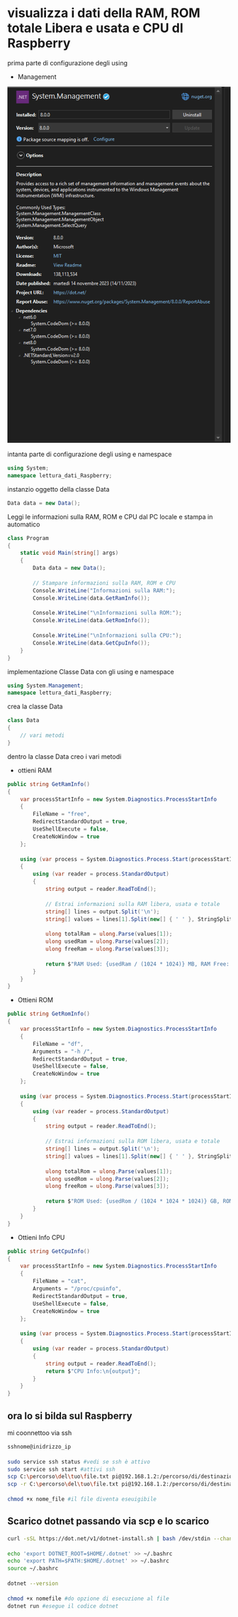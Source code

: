 # visualizza i dati della RAM, ROM totale Libera e usata e CPU dI Raspberry

prima parte di configurazione degli using

- Management

![scaricamneto Nuget](Scaricamento_nuget.png)

intanta parte di configurazione degli using e namespace

```C#
using System;
namespace lettura_dati_Raspberry;
```

instanzio oggetto della classe Data

```C#
Data data = new Data();
```

Leggi le informazioni sulla RAM, ROM e CPU dal PC locale e stampa in automatico

```C#
class Program
{
    static void Main(string[] args)
    {
        Data data = new Data();

        // Stampare informazioni sulla RAM, ROM e CPU
        Console.WriteLine("Informazioni sulla RAM:");
        Console.WriteLine(data.GetRamInfo());

        Console.WriteLine("\nInformazioni sulla ROM:");
        Console.WriteLine(data.GetRomInfo());

        Console.WriteLine("\nInformazioni sulla CPU:");
        Console.WriteLine(data.GetCpuInfo());
    }
}
```


implementazione Classe Data con gli using e namespace

```C#
using System.Management;
namespace lettura_dati_Raspberry;
```

crea la classe Data

```C#
class Data
{
    // vari metodi
}
```

dentro la classe Data creo i vari metodi

- ottieni RAM

```C#
public string GetRamInfo()
{
    var processStartInfo = new System.Diagnostics.ProcessStartInfo
    {
        FileName = "free",
        RedirectStandardOutput = true,
        UseShellExecute = false,
        CreateNoWindow = true
    };

    using (var process = System.Diagnostics.Process.Start(processStartInfo))
    {
        using (var reader = process.StandardOutput)
        {
            string output = reader.ReadToEnd();

            // Estrai informazioni sulla RAM libera, usata e totale
            string[] lines = output.Split('\n');
            string[] values = lines[1].Split(new[] { ' ' }, StringSplitOptions.RemoveEmptyEntries);

            ulong totalRam = ulong.Parse(values[1]);
            ulong usedRam = ulong.Parse(values[2]);
            ulong freeRam = ulong.Parse(values[3]);

            return $"RAM Used: {usedRam / (1024 * 1024)} MB, RAM Free: {freeRam / (1024 * 1024)} MB, RAM Total: {totalRam / (1024 * 1024)} MB";
        }
    }
}
```

- Ottieni ROM

```C#
public string GetRomInfo()
{
    var processStartInfo = new System.Diagnostics.ProcessStartInfo
    {
        FileName = "df",
        Arguments = "-h /",
        RedirectStandardOutput = true,
        UseShellExecute = false,
        CreateNoWindow = true
    };

    using (var process = System.Diagnostics.Process.Start(processStartInfo))
    {
        using (var reader = process.StandardOutput)
        {
            string output = reader.ReadToEnd();

            // Estrai informazioni sulla ROM libera, usata e totale
            string[] lines = output.Split('\n');
            string[] values = lines[1].Split(new[] { ' ' }, StringSplitOptions.RemoveEmptyEntries);

            ulong totalRom = ulong.Parse(values[1]);
            ulong usedRom = ulong.Parse(values[2]);
            ulong freeRom = ulong.Parse(values[3]);

            return $"ROM Used: {usedRom / (1024 * 1024 * 1024)} GB, ROM Free: {freeRom / (1024 * 1024 * 1024)} GB, ROM Total: {totalRom / (1024 * 1024 * 1024)} GB";
        }
    }
}
```

- Ottieni Info CPU

```C#
public string GetCpuInfo()
{
    var processStartInfo = new System.Diagnostics.ProcessStartInfo
    {
        FileName = "cat",
        Arguments = "/proc/cpuinfo",
        RedirectStandardOutput = true,
        UseShellExecute = false,
        CreateNoWindow = true
    };

    using (var process = System.Diagnostics.Process.Start(processStartInfo))
    {
        using (var reader = process.StandardOutput)
        {
            string output = reader.ReadToEnd();
            return $"CPU Info:\n{output}";
        }
    }
}
```

## ora lo si bilda sul Raspberry

mi coonnettoo via ssh 

```bash
sshnome@inidrizzo_ip

sudo service ssh status #vedi se ssh è attivo
sudo service ssh start #attivi ssh
scp C:\percorso\del\tuo\file.txt pi@192.168.1.2:/percorso/di/destinazione/ #sposti file 
scp -r C:\percorso\del\tuo\file.txt pi@192.168.1.2:/percorso/di/destinazione/ #sposti cartella

chmod +x nome_file #il file diventa eseuigibile
```

## Scarico dotnet passando via scp e lo scarico

```bash
curl -sSL https://dot.net/v1/dotnet-install.sh | bash /dev/stdin --channel STS #scarico dotnet nel raspberry

echo 'export DOTNET_ROOT=$HOME/.dotnet' >> ~/.bashrc
echo 'export PATH=$PATH:$HOME/.dotnet' >> ~/.bashrc
source ~/.bashrc

dotnet --version

chmod +x nomefile #do opzione di esecuzione al file
dotnet run #esegue il codice dotnet 
```